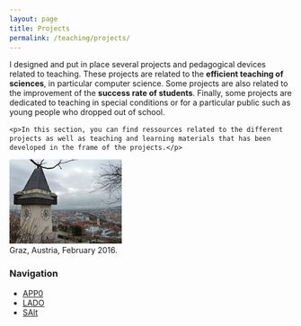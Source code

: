 ```yaml
---
layout: page
title: Projects
permalink: /teaching/projects/
---
```


<div class="page-col-wrapper">
  <div class="page-col page-col-1">
    <p>I designed and put in place several projects and pedagogical devices 
    related to teaching. These projects are related to the <b>efficient teaching
    of sciences</b>, in particular computer science. Some projects are also
    related to the improvement of the <b>success rate of students</b>. Finally,
    some projects are dedicated to teaching in special conditions or for a
    particular public such as young people who dropped out of school.</p>

    <p>In this section, you can find ressources related to the different
    projects as well as teaching and learning materials that has been 
    developed in the frame of the projects.</p>
  </div>
  <div class="page-col page-col-2">
    <p><img src="/images/graz.jpg" alt="Graz, Austria, February 2016."
    width="200" height="150" /><br />
    Graz, Austria, February 2016.</p>
    <h3>Navigation</h3>
    <ul class="navigation">
      <li><a href="/teaching/projects/app0/">APP0</a></li>
      <li><a href="/teaching/projects/lado/">LADO</a></li>
      <li><a href="/teaching/projects/salt/">SAlt</a></li>
    </ul>
  </div>
</div>
